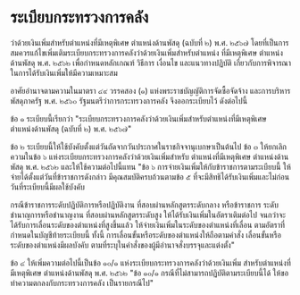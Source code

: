 # ระเบียบกระทรวงการคลัง 

ว่าด้วยเงินเพิ่มสำหรับตำแหน่งที่มีเหตุพิเศษ ตำแหน่งด้านพัสดุ
(ฉบับที่ ๒) พ.ศ. ๒๕๖๗
โดยที่เป็นการสมควรแก้ไขเพิ่มเติมระเบียบกระทรวงการคลังว่าด้วยเงินเพิ่มสำหรับตำแหน่ง ที่มีเหตุพิเศษ ตำแหน่งด้านพัสดุ พ.ศ. ๒๕๖๒ เพื่อกำหนดหลักเกณฑ์ วิธีการ เงื่อนไข และแนวทางปฏิบัติ เกี่ยวกับการพิจารณาในการได้รับเงินเพิ่มให้มีความเหมาะสม

อาศัยอำนาจตามความในมาตรา ๔๙ วรรคสอง (๑) แห่งพระราชบัญญัติการจัดซื้อจัดจ้าง และการบริหารพัสดุภาครัฐ พ.ศ. ๒๕๖๐ รัฐมนตรีว่าการกระทรวงการคลัง จึงออกระเบียบไว้ ดังต่อไปนี้

ข้อ ๑ ระเบียบนี้เรียกว่า "ระเบียบกระทรวงการคลังว่าด้วยเงินเพิ่มสำหรับตำแหน่งที่มีเหตุพิเศษ ตำแหน่งด้านพัสดุ (ฉบับที่ ๒) พ.ศ. ๒๕๖๗"

ข้อ ๒ ระเบียบนี้ให้ใช้บังคับตั้งแต่วันถัดจากวันประกาศในราชกิจจานุเบกษาเป็นต้นไป ข้อ ๓ ให้ยกเลิกความในข้อ ๖ แห่งระเบียบกระทรวงการคลังว่าด้วยเงินเพิ่มสำหรับ ตำแหน่งที่มีเหตุพิเศษ ตำแหน่งด้านพัสดุ พ.ศ. ๒๕๖๒ และให้ใช้ความต่อไปนี้แทน
"ข้อ ๖ การจ่ายเงินเพิ่มให้กับข้าราชการตามระเบียบนี้ ให้จ่ายได้ตั้งแต่วันที่ข้าราชการดังกล่าว มีคุณสมบัติครบถ้วนตามข้อ ๕ ที่จะมีสิทธิได้รับเงินเพิ่มและไม่ก่อนวันที่ระเบียบนี้มีผลใช้บังคับ

กรณีข้าราชการระดับปฏิบัติการหรือปฏิบัติงาน ที่สอบผ่านหลักสูตรระดับกลาง หรือข้าราชการ ระดับชำนาญการหรือชำนาญงาน ที่สอบผ่านหลักสูตรระดับสูง ให้ได้รับเงินเพิ่มในอัตราเติมต่อไป จนกว่าจะได้รับการเลื่อนระดับของตำแหน่งที่สูงขึ้นแล้ว ให้จ่ายเงินเพิ่มในระดับของตำแหน่งที่เลื่อน ตามอัตราที่กำหนดในบัญชีท้ายระเบียบนี้ ทั้งนี้ การเลื่อนขั้นหรือระดับของตำแหน่งให้ถือตามคำสั่ง เลื่อนขั้นหรือระดับของตำแหน่งมีผลบังคับ ตามที่ระบุในคำสั่งของผู้มีอำนาจสั่งบรรจุและแต่งตั้ง"

ข้อ ๔ ให้เพิ่มความต่อไปนี้เป็นข้อ ๑๐/๑ แห่งระเบียบกระทรวงการคลังว่าด้วยเงินเพิ่ม สำหรับตำแหน่งที่มีเหตุพิเศษ ตำแหน่งด้านพัสดุ พ.ศ. ๒๕๖๒
"ข้อ ๑๐/๑ กรณีที่ไม่สามารถปฏิบัติตามระเบียบนี้ได้ ให้ขอทำความตกลงกับกระทรวงการคลัง เป็นรายกรณีไป"